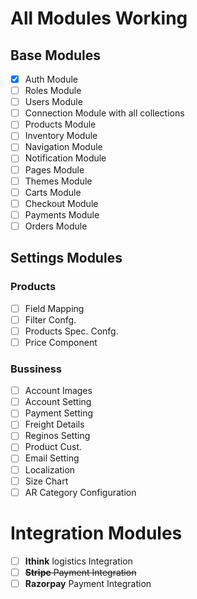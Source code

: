 # All Modules Working

## Base Modules
- [X] Auth Module
- [ ] Roles Module
- [ ] Users Module
- [ ] Connection Module with all collections
- [ ] Products Module
- [ ] Inventory Module
- [ ] Navigation Module
- [ ] Notification Module
- [ ] Pages Module
- [ ] Themes Module
- [ ] Carts Module
- [ ] Checkout Module
- [ ] Payments Module
- [ ] Orders Module

## Settings Modules
### Products
- [ ] Field Mapping
- [ ] Filter Confg.
- [ ] Products Spec. Confg.
- [ ] Price Component
### Bussiness
- [ ] Account Images
- [ ] Account Setting
- [ ] Payment Setting
- [ ] Freight Details
- [ ] Reginos Setting
- [ ] Product Cust.
- [ ] Email Setting
- [ ] Localization
- [ ] Size Chart
- [ ] AR Category Configuration

# Integration Modules
- [ ] **Ithink** logistics Integration
- [ ] ~~**Stripe** Payment Integration~~
- [ ] **Razorpay** Payment Integration
